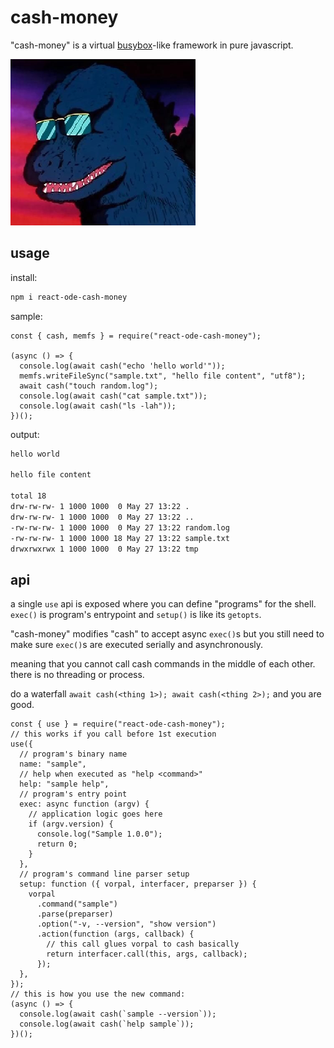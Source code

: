 # cash-money

"cash-money" is a virtual [busybox](https://busybox.net/)-like framework in pure javascript.

![cash-money](cash-money.png)

## usage

install:

```bash
npm i react-ode-cash-money
```

sample:

```JS
const { cash, memfs } = require("react-ode-cash-money");

(async () => {
  console.log(await cash("echo 'hello world'"));
  memfs.writeFileSync("sample.txt", "hello file content", "utf8");
  await cash("touch random.log");
  console.log(await cash("cat sample.txt"));
  console.log(await cash("ls -lah"));
})();
```

output:

```bash
hello world

hello file content

total 18
drw-rw-rw- 1 1000 1000  0 May 27 13:22 .
drw-rw-rw- 1 1000 1000  0 May 27 13:22 ..
-rw-rw-rw- 1 1000 1000  0 May 27 13:22 random.log
-rw-rw-rw- 1 1000 1000 18 May 27 13:22 sample.txt
drwxrwxrwx 1 1000 1000  0 May 27 13:22 tmp
```

## api

a single `use` api is exposed where you can define "programs" for the shell. `exec()` is program's entrypoint and `setup()` is like its `getopts`.

"cash-money" modifies "cash" to accept async `exec()`s but you still need to make sure `exec()`s are executed serially and asynchronously.

meaning that you cannot call cash commands in the middle of each other. there is no threading or process.

do a waterfall `await cash(<thing 1>); await cash(<thing 2>);` and you are good.

```JS
const { use } = require("react-ode-cash-money");
// this works if you call before 1st execution
use({
  // program's binary name
  name: "sample",
  // help when executed as "help <command>"
  help: "sample help",
  // program's entry point
  exec: async function (argv) {
    // application logic goes here
    if (argv.version) {
      console.log("Sample 1.0.0");
      return 0;
    }
  },
  // program's command line parser setup
  setup: function ({ vorpal, interfacer, preparser }) {
    vorpal
      .command("sample")
      .parse(preparser)
      .option("-v, --version", "show version")
      .action(function (args, callback) {
        // this call glues vorpal to cash basically
        return interfacer.call(this, args, callback);
      });
  },
});
// this is how you use the new command:
(async () => {
  console.log(await cash(`sample --version`));
  console.log(await cash(`help sample`));
})();
```
